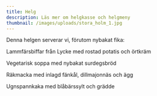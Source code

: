 ```yaml
---
title: Helg
description: Läs mer om helgkasse och helgmeny
thumbnail: /images/uploads/stora_holm_1.jpg
---
```

Denna helgen serverar vi, förutom nybakat fika:

Lammfärsbiffar från Lycke med rostad potatis och örtkräm

Vegetarisk soppa med nybakat surdegsbröd

Räkmacka med inlagd fänkål, dillmajonnäs och ägg

Ugnspannkaka med blåbärssylt och grädde
